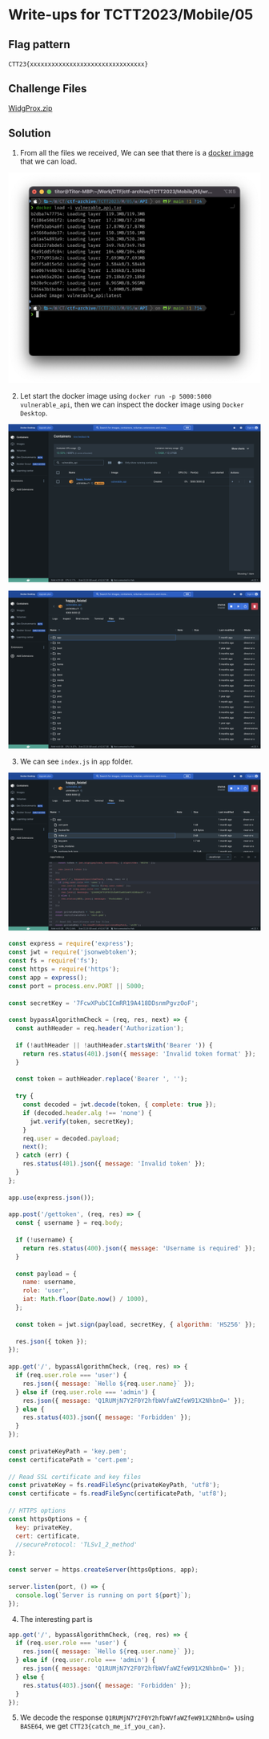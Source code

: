 # Write-ups for TCTT2023/Mobile/05

## Flag pattern

`CTT23{xxxxxxxxxxxxxxxxxxxxxxxxxxxxxxxx}`

## Challenge Files

[WidgProx.zip](./WidgProx.zip)

## Solution

1. From all the files we received, We can see that there is a [docker image](./write-ups/API/vulnerable_api.tar) that we can load.

![docker_01](./write-ups/01.png)

2. Let start the docker image using `docker run -p 5000:5000 vulnerable_api`, then we can inspect the docker image using `Docker Desktop`.

![docker_02](./write-ups/02.png)

![docker_03](./write-ups/03.png)

3. We can see `index.js` in `app` folder.

![docker_04](./write-ups/04.png)

```js
const express = require('express');
const jwt = require('jsonwebtoken');
const fs = require('fs');
const https = require('https');
const app = express();
const port = process.env.PORT || 5000;

const secretKey = '7FcwXPubCICmRR19A418DDsnmPgvzOoF';

const bypassAlgorithmCheck = (req, res, next) => {
  const authHeader = req.header('Authorization');

  if (!authHeader || !authHeader.startsWith('Bearer ')) {
    return res.status(401).json({ message: 'Invalid token format' });
  }

  const token = authHeader.replace('Bearer ', '');

  try {
    const decoded = jwt.decode(token, { complete: true });
    if (decoded.header.alg !== 'none') {
      jwt.verify(token, secretKey);
    }
    req.user = decoded.payload;
    next();
  } catch (err) {
    res.status(401).json({ message: 'Invalid token' });
  }
};

app.use(express.json());

app.post('/gettoken', (req, res) => {
  const { username } = req.body;

  if (!username) {
    return res.status(400).json({ message: 'Username is required' });
  }

  const payload = {
    name: username,
    role: 'user',
    iat: Math.floor(Date.now() / 1000),
  };

  const token = jwt.sign(payload, secretKey, { algorithm: 'HS256' });

  res.json({ token });
});

app.get('/', bypassAlgorithmCheck, (req, res) => {
  if (req.user.role === 'user') {
    res.json({ message: `Hello ${req.user.name}` });
  } else if (req.user.role === 'admin') {
    res.json({ message: 'Q1RUMjN7Y2F0Y2hfbWVfaWZfeW91X2Nhbn0=' });
  } else {
    res.status(403).json({ message: 'Forbidden' });
  }
});

const privateKeyPath = 'key.pem';
const certificatePath = 'cert.pem';

// Read SSL certificate and key files
const privateKey = fs.readFileSync(privateKeyPath, 'utf8');
const certificate = fs.readFileSync(certificatePath, 'utf8');

// HTTPS options
const httpsOptions = {
  key: privateKey,
  cert: certificate,
  //secureProtocol: 'TLSv1_2_method'
};

const server = https.createServer(httpsOptions, app);

server.listen(port, () => {
  console.log(`Server is running on port ${port}`);
});
```

4. The interesting part is

```js
app.get('/', bypassAlgorithmCheck, (req, res) => {
  if (req.user.role === 'user') {
    res.json({ message: `Hello ${req.user.name}` });
  } else if (req.user.role === 'admin') {
    res.json({ message: 'Q1RUMjN7Y2F0Y2hfbWVfaWZfeW91X2Nhbn0=' });
  } else {
    res.status(403).json({ message: 'Forbidden' });
  }
});
```

5. We decode the response `Q1RUMjN7Y2F0Y2hfbWVfaWZfeW91X2Nhbn0=` using `BASE64`, we get `CTT23{catch_me_if_you_can}`.

